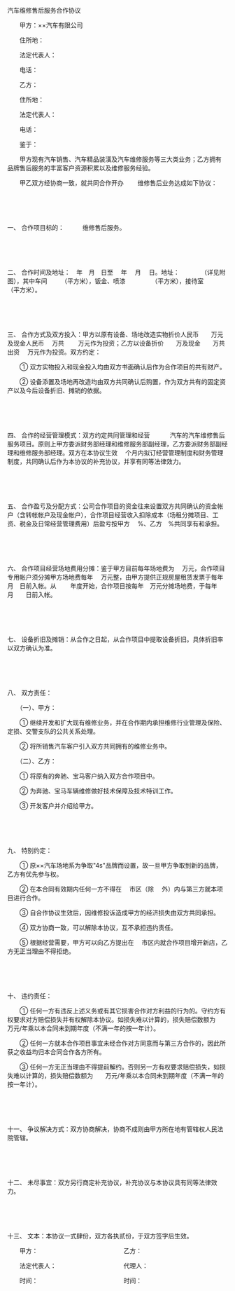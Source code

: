 



汽车维修售后服务合作协议



 

　　甲方：××汽车有限公司

　　住所地：

　　法定代表人：

　　电话：　　

　　乙方：

　　住所地：

　　法定代表人：

　　电话：　　

　　鉴于：

　　甲方现有汽车销售、汽车精品装潢及汽车维修服务等三大类业务；乙方拥有　　　品牌售后服务的丰富客户资源积累以及维修服务经验。

　　甲乙双方经协商一致，就共同合作开办　　 维修售后业务达成如下协议：

　　

　　

一、
合作项目标的：　　　维修售后服务。

　　

　　

二、
合作时间及地址：　年　月　日至　 年　 月　 日。地址：　　　　（详见附图），其中车间　　 （平方米），钣金、喷漆　　　　 （平方米），接待室　　　　（平方米）。

　　

　　

三、
合作方式及双方投入：甲方以原有设备、场地改造实物折价人民币　　万元及现金人民币　 万共　　 万元作为投资；乙方以设备折价　　万及现金　　万共出资　 万元作为投资。双方约定：

　　① 双方实物投入和现金投入均由双方书面确认后作为合作项目的共有财产。

　　② 设备添置及场地再改造均由双方共同确认后购置，作为双方共有的固定资产以及今后设备折旧、摊销的依据。

　　

　　

四、
合作的经营管理模式：双方约定共同管理和经营　　　 汽车的汽车维修售后服务项目。原则上甲方委派财务部经理和维修服务部副经理，乙方委派财务部副经理和维修服务部经理。双方在本协议生效　 个月内拟订经营管理制度和财务管理制度，共同确认后作为本协议的补充协议，并享有同等法律效力。

　　

　　

五、
合作盈亏及分配方式：公司合作项目的资金往来设置双方共同确认的资金帐户（含转帐帐户及现金帐户），合作项目经营收入扣除成本（场租分摊项目、工资、税金及日常经营管理费用）后盈亏按甲方　 %、乙方　%共同享有和承担。

　　

　　

六、
合作项目经营场地费用分摊：鉴于甲方目前每年场地费为　 万元，合作项目专用帐户须分摊甲方场地费每年　 万元整，由甲方提供正规房屋租赁发票于每年　月　日前入帐。从　　 年度开始，合作项目按每年　万元分摊场地费，于每年　 月　　日前入帐。

　　

　　

七、
设备折旧及摊销：从合作之日起，从合作项目中提取设备折旧。具体折旧率以双方确认为准。

　　

　　

八、
双方责任：

　　（一）、甲方：

　　① 继续开发和扩大现有维修业务，并在合作期内承担维修行业管理及保险、定损、交警支队的公共关系处理。

　　② 将所销售汽车客户引入双方共同拥有的维修业务中。

　　（二）、乙方： 

　　① 将原有的奔驰、宝马客户纳入双方合作项目中。

　　② 为奔驰、宝马车辆维修做好技术保障及技术特训工作。

　　③ 开发客户并介绍给甲方。

　　

　　

九、
特别约定：

　　① 原××汽车场地系为争取"4s"品牌而设置，故一旦甲方争取到新的品牌，乙方有优先参与权。

　　② 在本合同有效期内任何一方不得在　 市区（除　 外）内与第三方就本项目进行合作。

　　③ 自合作协议生效后，因维修投诉造成甲方的经济损失由双方共同承担。

　　④ 双方协商一致，可以解除本协议，互不承担违约责任。

　　⑤ 根据经营需要，甲方可以向乙方提出在　 市区内就合作项目增开新店，乙方无正当理由不得拒绝。

　　

　　

十、
违约责任：

　　① 任何一方有违反上述义务或有其它损害合作对方利益的行为的。守约方有权要求对方赔偿损失并有权解除本协议。如损失难以计算的，损失赔偿数额为　　万元/年乘以本合同未到期年度（不满一年的按一年计）。

　　② 任何一方就本合作项目事宜未经合作对方同意而与第三方合作的，因此所获之收益均归本合同合作各方所有。

　　③ 任何一方无正当理由不得提前解约。否则另一方有权要求赔偿损失，如损失难以计算的，损失赔偿数额为　　万元/年乘以本合同未到期年度（不满一年的按一年计）。

　　

　　

十一、
争议解决方式：双方协商解决，协商不成则由甲方所在地有管辖权人民法院管辖。

　　

　　

十二、
未尽事宜：双方另行商定补充协议，补充协议与本协议具有同等法律效力。

　　

　　

十三、
文本：本协议一式肆份，双方各执贰份，于双方签字后生效。　　

　　甲方：　　　　　　　　　　　　　　乙方：

　　法定代表人：　　　　　　　　　　　代理人：

　　时间：　　　　　　　　　　　　　　时间：

　　